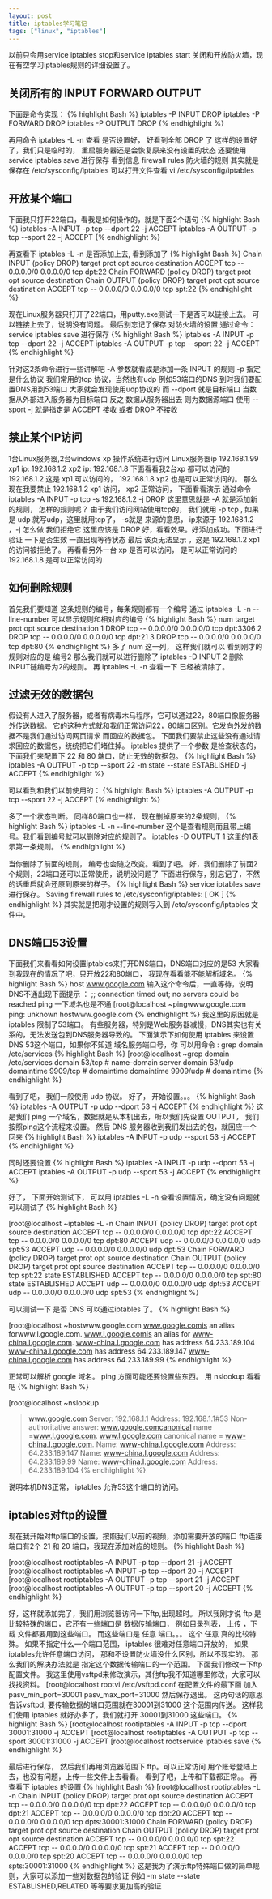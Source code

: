 ```yaml
---
layout: post
title: iptables学习笔记
tags: ["linux", "iptables"]
---
```


  以前只会用service iptables stop和service iptables start 关闭和开放防火墙，现在有空学习iptables规则的详细设置了。

##  关闭所有的 INPUT FORWARD OUTPUT

下面是命令实现：
{% highlight Bash %}
iptables -P INPUT DROP
iptables -P FORWARD DROP
iptables -P OUTPUT DROP
{% endhighlight %}

再用命令 iptables -L -n 查看 是否设置好， 好看到全部 DROP 了
这样的设置好了，我们只是临时的， 重启服务器还是会恢复原来没有设置的状态
还要使用 service iptables save 进行保存
看到信息 firewall rules 防火墙的规则 其实就是保存在 /etc/sysconfig/iptables
可以打开文件查看 vi /etc/sysconfig/iptables



##  开放某个端口

下面我只打开22端口，看我是如何操作的，就是下面2个语句
{% highlight Bash %}
iptables -A INPUT -p tcp --dport 22 -j ACCEPT
iptables -A OUTPUT -p tcp --sport 22 -j ACCEPT
{% endhighlight %}

再查看下 iptables -L -n 是否添加上去, 看到添加了
{% highlight Bash %}
Chain INPUT (policy DROP)
target     prot opt source               destination
ACCEPT     tcp -- 0.0.0.0/0            0.0.0.0/0           tcp dpt:22
Chain FORWARD (policy DROP)
target     prot opt source               destination
Chain OUTPUT (policy DROP)
target     prot opt source               destination
ACCEPT     tcp -- 0.0.0.0/0            0.0.0.0/0           tcp spt:22
{% endhighlight %}

现在Linux服务器只打开了22端口，用putty.exe测试一下是否可以链接上去。
可以链接上去了，说明没有问题。
最后别忘记了保存 对防火墙的设置
通过命令：service iptables save 进行保存
{% highlight Bash %}
iptables -A INPUT -p tcp --dport 22 -j ACCEPT
iptables -A OUTPUT -p tcp --sport 22 -j ACCEPT
{% endhighlight %}

针对这2条命令进行一些讲解吧
-A 参数就看成是添加一条 INPUT 的规则
-p 指定是什么协议 我们常用的tcp 协议，当然也有udp 例如53端口的DNS
到时我们要配置DNS用到53端口 大家就会发现使用udp协议的
而 --dport 就是目标端口 当数据从外部进入服务器为目标端口
反之 数据从服务器出去 则为数据源端口 使用 --sport
-j 就是指定是 ACCEPT 接收 或者 DROP 不接收

## 禁止某个IP访问

1台Linux服务器,2台windows xp 操作系统进行访问
Linux服务器ip 192.168.1.99
xp1 ip: 192.168.1.2
xp2 ip: 192.168.1.8
下面看看我2台xp 都可以访问的
192.168.1.2 这是 xp1 可以访问的，
192.168.1.8 xp2 也是可以正常访问的。
那么现在我要禁止 192.168.1.2 xp1 访问， xp2 正常访问，
下面看看演示
通过命令 iptables -A INPUT -p tcp -s 192.168.1.2 -j DROP
这里意思就是 -A 就是添加新的规则， 怎样的规则呢？ 由于我们访问网站使用tcp的，
我们就用 -p tcp , 如果是 udp 就写udp，这里就用tcp了， -s就是 来源的意思，
ip来源于 192.168.1.2 ，-j 怎么做 我们拒绝它 这里应该是 DROP
好，看看效果。好添加成功。下面进行验证 一下是否生效
一直出现等待状态 最后 该页无法显示 ，这是 192.168.1.2 xp1 的访问被拒绝了。
再看看另外一台 xp 是否可以访问， 是可以正常访问的 192.168.1.8 是可以正常访问的

## 如何删除规则

首先我们要知道 这条规则的编号，每条规则都有一个编号
通过 iptables -L -n --line-number 可以显示规则和相对应的编号
{% highlight Bash %}
num target     prot opt source               destination
1    DROP       tcp -- 0.0.0.0/0            0.0.0.0/0           tcp dpt:3306
2    DROP       tcp -- 0.0.0.0/0            0.0.0.0/0           tcp dpt:21
3    DROP       tcp -- 0.0.0.0/0            0.0.0.0/0           tcp dpt:80
{% endhighlight %}
多了 num 这一列， 这样我们就可以 看到刚才的规则对应的是 编号2
那么我们就可以进行删除了
iptables -D INPUT 2
删除INPUT链编号为2的规则。
再 iptables -L -n 查看一下 已经被清除了。

## 过滤无效的数据包

假设有人进入了服务器，或者有病毒木马程序，它可以通过22，80端口像服务器外传送数据。
它的这种方式就和我们正常访问22，80端口区别。它发向外发的数据不是我们通过访问网页请求
而回应的数据包。
下面我们要禁止这些没有通过请求回应的数据包，统统把它们堵住掉。
iptables 提供了一个参数 是检查状态的，下面我们来配置下 22 和 80 端口，防止无效的数据包。
{% highlight Bash %}
iptables -A OUTPUT -p tcp --sport 22 -m state --state ESTABLISHED -j ACCEPT
{% endhighlight %}

可以看到和我们以前使用的：
{% highlight Bash %}
iptables -A OUTPUT -p tcp --sport 22 -j ACCEPT
{% endhighlight %}

多了一个状态判断。
同样80端口也一样， 现在删掉原来的2条规则，
{% highlight Bash %}
iptables -L -n --line-number    这个是查看规则而且带上编号。我们看到编号就可以删除对应的规则了。
iptables -D OUTPUT 1     这里的1表示第一条规则。
{% endhighlight %}

当你删除了前面的规则， 编号也会随之改变。看到了吧。
好，我们删除了前面2个规则，22端口还可以正常使用，说明没问题了
下面进行保存，别忘记了，不然的话重启就会还原到原来的样子。
{% highlight Bash %}
service iptables save    进行保存。
Saving firewall rules to /etc/sysconfig/iptables:          [ OK ]
{% endhighlight %}
其实就是把刚才设置的规则写入到 /etc/sysconfig/iptables 文件中。

## DNS端口53设置

下面我们来看看如何设置iptables来打开DNS端口，DNS端口对应的是53
大家看到我现在的情况了吧，只开放22和80端口， 我现在看看能不能解析域名。
{% highlight Bash %}
host www.google.com    输入这个命令后，一直等待，说明DNS不通出现下面提示 ：
;; connection timed out; no servers could be reached
ping 一下域名也是不通
[root@localhost ~pingwww.google.com
ping: unknown hostwww.google.com
{% endhighlight %}
我这里的原因就是 iptables 限制了53端口。
有些服务器，特别是Web服务器减慢，DNS其实也有关系的，无法发送包到DNS服务器导致的。
下面演示下如何使用 iptables 来设置DNS 53这个端口，如果你不知道 域名服务端口号，你
可以用命令 : grep domain /etc/services
{% highlight Bash %}
[root@localhost ~grep domain /etc/services
domain          53/tcp                          # name-domain server
domain          53/udp
domaintime      9909/tcp                        # domaintime
domaintime      9909/udp                        # domaintime
{% endhighlight %}

看到了吧， 我们一般使用 udp 协议。
好了， 开始设置。。。
{% highlight Bash %}
iptables -A OUTPUT -p udp --dport 53 -j ACCEPT
{% endhighlight %}
这是我们 ping 一个域名，数据就是从本机出去，所以我们先设置 OUTPUT，
我们按照ping这个流程来设置。
然后 DNS 服务器收到我们发出去的包，就回应一个回来
{% highlight Bash %}
iptables -A INPUT -p udp --sport 53 -j ACCEPT
{% endhighlight %}

同时还要设置
{% highlight Bash %}
iptables -A INPUT -p udp --dport 53 -j ACCEPT
iptables -A OUTPUT -p udp --sport 53 -j ACCEPT
{% endhighlight %}

好了， 下面开始测试下， 可以用 iptables -L -n 查看设置情况，确定没有问题就可以测试了
{% highlight Bash %}

[root@localhost ~iptables -L -n
Chain INPUT (policy DROP)
target     prot opt source               destination
ACCEPT     tcp -- 0.0.0.0/0            0.0.0.0/0           tcp dpt:22
ACCEPT     tcp -- 0.0.0.0/0            0.0.0.0/0           tcp dpt:80
ACCEPT     udp -- 0.0.0.0/0            0.0.0.0/0           udp spt:53
ACCEPT     udp -- 0.0.0.0/0            0.0.0.0/0           udp dpt:53
Chain FORWARD (policy DROP)
target     prot opt source               destination
Chain OUTPUT (policy DROP)
target     prot opt source               destination
ACCEPT     tcp -- 0.0.0.0/0            0.0.0.0/0           tcp spt:22 state ESTABLISHED
ACCEPT     tcp -- 0.0.0.0/0            0.0.0.0/0           tcp spt:80 state ESTABLISHED
ACCEPT     udp -- 0.0.0.0/0            0.0.0.0/0           udp dpt:53
ACCEPT     udp -- 0.0.0.0/0            0.0.0.0/0           udp spt:53
{% endhighlight %}

可以测试一下 是否 DNS 可以通过iptables 了。
{% highlight Bash %}

[root@localhost ~hostwww.google.com
www.google.comis an alias forwww.l.google.com.
www.l.google.comis an alias for www-china.l.google.com.
www-china.l.google.com has address 64.233.189.104
www-china.l.google.com has address 64.233.189.147
www-china.l.google.com has address 64.233.189.99
{% endhighlight %}

正常可以解析 google 域名。
ping 方面可能还要设置些东西。
用 nslookup 看看吧
{% highlight Bash %}

[root@localhost ~nslookup
>www.google.com
Server:         192.168.1.1
Address:        192.168.1.1#53
Non-authoritative answer:
www.google.comcanonical name =www.l.google.com.
www.l.google.com        canonical name = www-china.l.google.com.
Name:   www-china.l.google.com
Address: 64.233.189.147
Name:   www-china.l.google.com
Address: 64.233.189.99
Name:   www-china.l.google.com
Address: 64.233.189.104
{% endhighlight %}

说明本机DNS正常， iptables 允许53这个端口的访问。

## iptables对ftp的设置

现在我开始对ftp端口的设置，按照我们以前的视频，添加需要开放的端口
ftp连接端口有2个 21 和 20 端口，我现在添加对应的规则。
{% highlight Bash %}

[root@localhost rootiptables -A INPUT -p tcp --dport 21 -j ACCEPT
[root@localhost rootiptables -A INPUT -p tcp --dport 20 -j ACCEPT
[root@localhost rootiptables -A OUTPUT -p tcp --sport 21 -j ACCEPT
[root@localhost rootiptables -A OUTPUT -p tcp --sport 20 -j ACCEPT
{% endhighlight %}

好，这样就添加完了，我们用浏览器访问一下ftp,出现超时。
所以我刚才说 ftp 是比较特殊的端口，它还有一些端口是 数据传输端口，
例如目录列表， 上传 ，下载 文件都要用到这些端口。
而这些端口是 任意 端口。。。 这个 任意 真的比较特殊。
如果不指定什么一个端口范围， iptables 很难对任意端口开放的，
如果iptables允许任意端口访问， 那和不设置防火墙没什么区别，所以不现实的。
那么我们的解决办法就是 指定这个数据传输端口的一个范围。
下面我们修改一下ftp配置文件。
我这里使用vsftpd来修改演示，其他ftp我不知道哪里修改，大家可以找找资料。
[root@localhost rootvi /etc/vsftpd.conf
在配置文件的最下面 加入
pasv_min_port=30001
pasv_max_port=31000
然后保存退出。
这两句话的意思告诉vsftpd, 要传输数据的端口范围就在30001到31000 这个范围内传送。
这样我们使用 iptables 就好办多了，我们就打开 30001到31000 这些端口。
{% highlight Bash %}
[root@localhost rootiptables -A INPUT -p tcp --dport 30001:31000 -j ACCEPT
[root@localhost rootiptables -A OUTPUT -p tcp --sport 30001:31000 -j ACCEPT
[root@localhost rootservice iptables save
{% endhighlight %}

最后进行保存， 然后我们再用浏览器范围下 ftp。可以正常访问
用个账号登陆上去，也没有问题，上传一些文件上去看看。
看到了吧，上传和下载都正常。。 再查看下 iptables 的设置
{% highlight Bash %}
[root@localhost rootiptables -L -n
Chain INPUT (policy DROP)
target     prot opt source               destination
ACCEPT     tcp -- 0.0.0.0/0            0.0.0.0/0          tcp dpt:22
ACCEPT     tcp -- 0.0.0.0/0            0.0.0.0/0          tcp dpt:21
ACCEPT     tcp -- 0.0.0.0/0            0.0.0.0/0          tcp dpt:20
ACCEPT     tcp -- 0.0.0.0/0            0.0.0.0/0          tcp dpts:30001:31000
Chain FORWARD (policy DROP)
target     prot opt source               destination
Chain OUTPUT (policy DROP)
target     prot opt source               destination
ACCEPT     tcp -- 0.0.0.0/0            0.0.0.0/0          tcp spt:22
ACCEPT     tcp -- 0.0.0.0/0            0.0.0.0/0          tcp spt:21
ACCEPT     tcp -- 0.0.0.0/0            0.0.0.0/0          tcp spt:20
ACCEPT     tcp -- 0.0.0.0/0            0.0.0.0/0          tcp spts:30001:31000
{% endhighlight %}
这是我为了演示ftp特殊端口做的简单规则，大家可以添加一些对数据包的验证
例如 -m state --state ESTABLISHED,RELATED 等等要求更加高的验证



